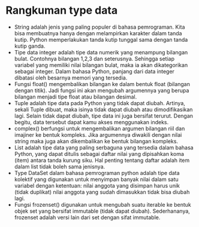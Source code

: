 # Rangkuman type data
- String adalah jenis yang paling populer di bahasa pemrograman. Kita bisa membuatnya hanya dengan melampirkan karakter dalam tanda kutip. Python memperlakukan tanda kutip tunggal sama dengan tanda kutip ganda.
- Tipe data integer adalah tipe data numerik yang menampung bilangan bulat. Contohnya bilangan 1,2,3 dan seterusnya. Sehingga setiap variabel yang memiliki nilai bilangan bulat, maka ia akan dikategorikan sebagai integer. Dalam bahasa Python, panjang dari data integer dibatasi oleh besarnya memori yang tersedia.
- Fungsi float() mengembalikan bilangan ke dalam bentuk float (bilangan dengan titik). Jadi fungsi ini akan mengubah argumennya yang berupa bilangan menjadi tipe float atau bilangan desimal.
- Tuple adalah tipe data pada Python yang tidak dapat diubah. Artinya, sekali Tuple dibuat, maka isinya tidak dapat diubah atau dimodifikasikan lagi. Selain tidak dapat diubah, tipe data ini juga bersifat terurut. Dengan begitu, data tersebut dapat kamu akses menggunakan indeks.
- complex() berfungsi untuk mengembalikan argumen bilangan riil dan imajiner ke bentuk kompleks. Jika argumennya diwakili dengan nilai string maka juga akan dikembalikan ke bentuk bilangan kompleks.
- List adalah tipe data yang paling serbaguna yang tersedia dalam bahasa Python, yang dapat ditulis sebagai daftar nilai yang dipisahkan koma (item) antara tanda kurung siku. Hal penting tentang daftar adalah item dalam list tidak boleh sama jenisnya.
- Type DataSet dalam bahasa pemrograman python adalah tipe data kolektif yang digunakan untuk menyimpan banyak nilai dalam satu variabel dengan ketentuan: nilai anggota yang disimpan harus unik (tidak duplikat) nilai anggota yang sudah dimasukkan tidak bisa diubah lagi.
- Fungsi frozenset() digunakan untuk mengubah suatu iterable ke bentuk objek set yang bersifat immutable (tidak dapat diubah). Sederhananya, frozenset adalah versi lain dari set dengan sifat immutable.



